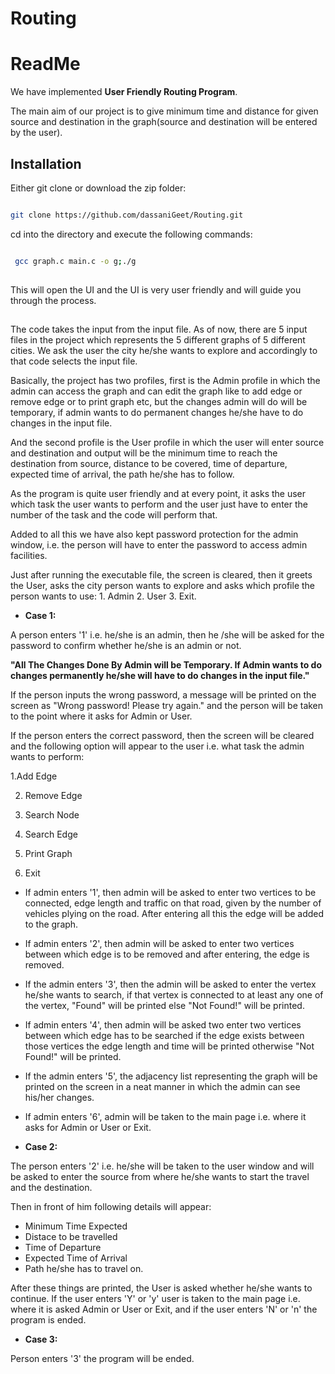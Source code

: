 # Routing
# ReadMe

We have implemented **User Friendly Routing Program**.

The main aim of our project is to give minimum time and distance for given source and destination in the graph(source and destination will be entered by the user).

## Installation

Either git clone or download the zip folder:

```bash

git clone https://github.com/dassaniGeet/Routing.git

```
cd into the directory and execute the following commands:

```bash

 gcc graph.c main.c -o g;./g
 
 ```
 
This will open the UI and the UI is very user friendly and will guide you through the process.

## 
The code takes the input from the input file. As of now, there are 5 input files in the project which represents the 5 different graphs of 5 different cities. We ask the user the city he/she wants to explore and accordingly to that code selects the input file.

Basically, the project has two profiles, first is the Admin profile in which the admin can access the graph and can edit the graph like to add edge or remove edge or to print graph etc, but the changes admin will do will be temporary, if admin wants to do permanent changes he/she have to do changes in the input file.

And the second profile is the User profile in which the user will enter source and destination and output will be the minimum time to reach the destination from source, distance to be covered, time of departure, expected time of arrival, the path he/she has to follow.

As the program is quite user friendly and at every point, it asks the user which task the user wants to perform and the user just have to enter the number of the task and the code will perform that.

Added to all this we have also kept password protection for the admin window, i.e. the person will have to enter the password to access admin facilities.

Just after running the executable file, the screen is cleared, then it greets the User, asks the city person wants to explore and asks which profile the person wants to use: 1. Admin  2. User  3. Exit.

 

- **Case 1:**

A person enters '1' i.e. he/she is an admin, then he /she will be asked for the password to confirm whether he/she is an admin or not.

**"All The Changes Done By Admin will be Temporary. If Admin wants to do changes permanently he/she will have to do changes in the input file."**

If the person inputs the wrong password, a message will be printed on the screen as "Wrong password! Please try again." and the person will be taken to the point where it asks for Admin or User.

If the person enters the correct password, then the screen will be cleared and the following option will appear to the user i.e. what task the admin wants to perform:

 
1.Add Edge

2. Remove Edge

3. Search  Node

4. Search Edge

5. Print Graph

6. Exit

- If admin enters '1', then admin will be asked to enter two vertices to be connected, edge length and traffic on that road, given by the number of vehicles plying on the road. After entering all this the edge will be added to the graph.
- If admin enters '2', then admin will be asked to enter two vertices between which edge is to be removed and after entering, the edge is removed.
- If the admin enters '3', then the admin will be asked to enter the vertex he/she wants to search, if that vertex is connected to at least any one of the vertex, "Found" will be printed else "Not Found!" will be printed.
- If admin enters '4', then admin will be asked two enter two vertices between which edge has to be searched if the edge exists between those vertices the edge length and time will be printed otherwise "Not Found!" will be printed.
- If the admin enters '5', the adjacency list representing the graph will be printed on the screen in a neat manner in which the admin can see his/her changes.
- If admin enters '6', admin will be taken to the main page i.e. where it asks for Admin or User or Exit.

- **Case 2:**

The person enters '2' i.e. he/she will be taken to the user window and will be asked to enter the source from where he/she wants to start the travel and the destination.

Then in front of him following details will appear:

- Minimum Time Expected
- Distace to be travelled
- Time of Departure
- Expected Time of Arrival
- Path he/she has to travel on.

After these things are printed, the User is asked whether he/she wants to continue. If the user enters 'Y' or 'y' user is taken to the main page i.e. where it is asked Admin or User or Exit, and if the user enters 'N' or 'n' the program is ended.

- **Case 3:**

Person enters '3' the program will be ended.
